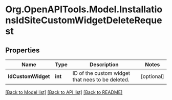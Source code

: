 # Org.OpenAPITools.Model.InstallationsIdSiteCustomWidgetDeleteRequest

## Properties

Name | Type | Description | Notes
------------ | ------------- | ------------- | -------------
**IdCustomWidget** | **int** | ID of the custom widget that nees to be deleted. | [optional] 

[[Back to Model list]](../../README.md#documentation-for-models) [[Back to API list]](../../README.md#documentation-for-api-endpoints) [[Back to README]](../../README.md)


